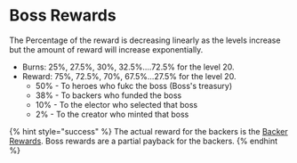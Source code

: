 # Boss Rewards

The Percentage of the reward is decreasing linearly as the levels increase but the amount of reward will increase exponentially.

* Burns: 25%, 27.5%, 30%, 32.5%....72.5% for the level 20.
* Reward: 75%, 72.5%, 70%, 67.5%...27.5% for the level 20.
  * 50% - To heroes who fukc the boss (Boss's treasury)
  * 38% - To backers who funded the boss&#x20;
  * 10% - To the elector who selected that boss
  * 2% - To the creator who minted that boss

{% hint style="success" %}
The actual reward for the backers is the [Backer Rewards](backer-rewards.md). Boss rewards are a partial payback for the backers.
{% endhint %}
